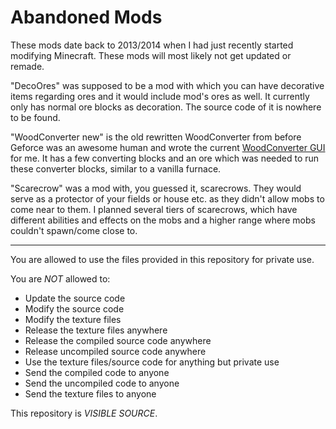 # Abandoned Mods
These mods date back to 2013/2014 when I had just recently started modifying Minecraft. These mods will most likely not get updated or remade.

"DecoOres" was supposed to be a mod with which you can have decorative items regarding ores and it would include mod's ores as well. It currently only has normal ore blocks as decoration. The source code of it is nowhere to be found.

"WoodConverter new" is the old rewritten WoodConverter from before Geforce was an awesome human and wrote the current [WoodConverter GUI](https://trello.com/b/PJU5lI6Q/wood-converter-gui) for me.
It has a few converting blocks and an ore which was needed to run these converter blocks, similar to a vanilla furnace.

"Scarecrow" was a mod with, you guessed it, scarecrows. They would serve as a protector of your fields or house etc. as they didn't allow mobs to come near to them.
I planned several tiers of scarecrows, which have different abilities and effects on the mobs and a higher range where mobs couldn't spawn/come close to.

---

You are allowed to use the files provided in this repository for private use.

You are *NOT* allowed to:

- Update the source code
- Modify the source code
- Modify the texture files
- Release the texture files anywhere
- Release the compiled source code anywhere
- Release uncompiled source code anywhere
- Use the texture files/source code for anything but private use
- Send the compiled code to anyone
- Send the uncompiled code to anyone
- Send the texture files to anyone

This repository is *VISIBLE SOURCE*.